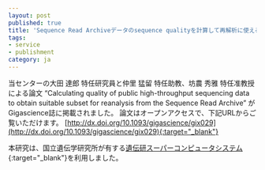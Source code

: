 ```yaml
---
layout: post
published: true
title: 'Sequence Read Archiveデータのsequence qualityを計算して再解析に使えるデータを得るための指標にするという論文が Gigascience 誌に掲載されました'
tags:
- service
- publishment
category: ja
---
```

当センターの大田 達郎 特任研究員と仲里 猛留 特任助教、坊農 秀雅 特任准教授による論文 “Calculating quality of public high-throughput sequencing data to obtain suitable subset for reanalysis from the Sequence Read Archive” がGigascience誌に掲載されました。
論文はオープンアクセスで、下記URLからご覧いただけます。
[http://dx.doi.org/10.1093/gigascience/gix029](http://dx.doi.org/10.1093/gigascience/gix029){:target="_blank"}
 
本研究は、国立遺伝学研究所が有する[遺伝研スーパーコンピュータシステム](https://sc.ddbj.nig.ac.jp/){:target="_blank"}を利用しました。